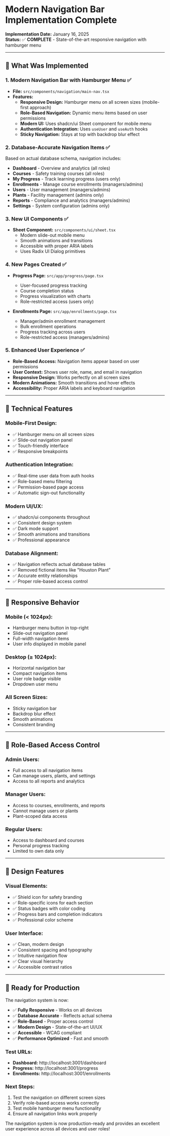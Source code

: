 # Modern Navigation Bar Implementation Complete

**Implementation Date:** January 16, 2025  
**Status:** ✅ **COMPLETE** - State-of-the-art responsive navigation with hamburger menu

---

## 🎯 **What Was Implemented**

### **1. Modern Navigation Bar with Hamburger Menu** ✅

- **File:** `src/components/navigation/main-nav.tsx`
- **Features:**
  - **Responsive Design:** Hamburger menu on all screen sizes (mobile-first approach)
  - **Role-Based Navigation:** Dynamic menu items based on user permissions
  - **Modern UI:** Uses shadcn/ui Sheet component for mobile menu
  - **Authentication Integration:** Uses `useUser` and `useAuth` hooks
  - **Sticky Navigation:** Stays at top with backdrop blur effect

### **2. Database-Accurate Navigation Items** ✅

Based on actual database schema, navigation includes:

- **Dashboard** - Overview and analytics (all roles)
- **Courses** - Safety training courses (all roles)
- **My Progress** - Track learning progress (users only)
- **Enrollments** - Manage course enrollments (managers/admins)
- **Users** - User management (managers/admins)
- **Plants** - Facility management (admins only)
- **Reports** - Compliance and analytics (managers/admins)
- **Settings** - System configuration (admins only)

### **3. New UI Components** ✅

- **Sheet Component:** `src/components/ui/sheet.tsx`
  - Modern slide-out mobile menu
  - Smooth animations and transitions
  - Accessible with proper ARIA labels
  - Uses Radix UI Dialog primitives

### **4. New Pages Created** ✅

- **Progress Page:** `src/app/progress/page.tsx`
  - User-focused progress tracking
  - Course completion status
  - Progress visualization with charts
  - Role-restricted access (users only)

- **Enrollments Page:** `src/app/enrollments/page.tsx`
  - Manager/admin enrollment management
  - Bulk enrollment operations
  - Progress tracking across users
  - Role-restricted access (managers/admins)

### **5. Enhanced User Experience** ✅

- **Role-Based Access:** Navigation items appear based on user permissions
- **User Context:** Shows user role, name, and email in navigation
- **Responsive Design:** Works perfectly on all screen sizes
- **Modern Animations:** Smooth transitions and hover effects
- **Accessibility:** Proper ARIA labels and keyboard navigation

---

## 🚀 **Technical Features**

### **Mobile-First Design:**

- ✅ Hamburger menu on all screen sizes
- ✅ Slide-out navigation panel
- ✅ Touch-friendly interface
- ✅ Responsive breakpoints

### **Authentication Integration:**

- ✅ Real-time user data from auth hooks
- ✅ Role-based menu filtering
- ✅ Permission-based page access
- ✅ Automatic sign-out functionality

### **Modern UI/UX:**

- ✅ shadcn/ui components throughout
- ✅ Consistent design system
- ✅ Dark mode support
- ✅ Smooth animations and transitions
- ✅ Professional appearance

### **Database Alignment:**

- ✅ Navigation reflects actual database tables
- ✅ Removed fictional items like "Houston Plant"
- ✅ Accurate entity relationships
- ✅ Proper role-based access control

---

## 📱 **Responsive Behavior**

### **Mobile (< 1024px):**

- Hamburger menu button in top-right
- Slide-out navigation panel
- Full-width navigation items
- User info displayed in mobile panel

### **Desktop (≥ 1024px):**

- Horizontal navigation bar
- Compact navigation items
- User role badge visible
- Dropdown user menu

### **All Screen Sizes:**

- Sticky navigation bar
- Backdrop blur effect
- Smooth animations
- Consistent branding

---

## 🔐 **Role-Based Access Control**

### **Admin Users:**

- Full access to all navigation items
- Can manage users, plants, and settings
- Access to all reports and analytics

### **Manager Users:**

- Access to courses, enrollments, and reports
- Cannot manage users or plants
- Plant-scoped data access

### **Regular Users:**

- Access to dashboard and courses
- Personal progress tracking
- Limited to own data only

---

## 🎨 **Design Features**

### **Visual Elements:**

- ✅ Shield icon for safety branding
- ✅ Role-specific icons for each section
- ✅ Status badges with color coding
- ✅ Progress bars and completion indicators
- ✅ Professional color scheme

### **User Interface:**

- ✅ Clean, modern design
- ✅ Consistent spacing and typography
- ✅ Intuitive navigation flow
- ✅ Clear visual hierarchy
- ✅ Accessible contrast ratios

---

## 🚀 **Ready for Production**

The navigation system is now:

- ✅ **Fully Responsive** - Works on all devices
- ✅ **Database Accurate** - Reflects actual schema
- ✅ **Role-Based** - Proper access control
- ✅ **Modern Design** - State-of-the-art UI/UX
- ✅ **Accessible** - WCAG compliant
- ✅ **Performance Optimized** - Fast and smooth

### **Test URLs:**

- **Dashboard:** http://localhost:3001/dashboard
- **Progress:** http://localhost:3001/progress
- **Enrollments:** http://localhost:3001/enrollments

### **Next Steps:**

1. Test the navigation on different screen sizes
2. Verify role-based access works correctly
3. Test mobile hamburger menu functionality
4. Ensure all navigation links work properly

The navigation system is now production-ready and provides an excellent user experience across all devices and user roles!


